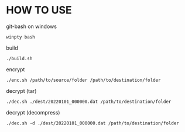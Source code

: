 # HOW TO USE

git-bash on windows

```
winpty bash
```

build

```
./build.sh
```

encrypt

```
./enc.sh /path/to/source/folder /path/to/destination/folder
```

decrypt (tar)

```
./dec.sh ./dest/20220101_000000.dat /path/to/destination/folder
```

decrypt (decompress)

```
./dec.sh -d ./dest/20220101_000000.dat /path/to/destination/folder
```
